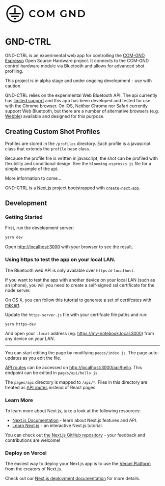 ![COM GND Logo](https://raw.githubusercontent.com/COM-GND/com-gnd-espresso/main/docs/com-gnd_logo_left-lock.svg)

# GND-CTRL 

GND-CTRL is an experimental web app for controlling the [COM-GND Espresso](https://github.com/COM-GND/espresso) Open Source Hardware project. It connects to the COM-GND control hardware module via Bluetooth and allows for advanced shot profiling. 

This project is in alpha stage and under ongoing development - use with caution. 

GND-CTRL relies on the experimental Web Bluetooth API. The api currently has [limited support](https://caniuse.com/web-bluetooth) and this app has been developed and tested for use with the Chrome browser. On iOS, Neither Chrome nor Safari currently support Web Bluetooth, but there are a number of alternative browsers (e.g. [Webble](https://apps.apple.com/us/app/webble/id1193531073)) available and designed for this purpose.  

## Creating Custom Shot Profiles

Profiles are stored in the `/profiles` directory. Each profile is a javascript class that extends the `profile` base class. 

Because the profile file is written in javascript, the shot can be profiled with flexibility and conditional design. See the `blooming-espresso.js` file for a simple example of the api. 

More information to come...


GND-CTRL is a [Next.js](https://nextjs.org/) project bootstrapped with [`create-next-app`](https://github.com/vercel/next.js/tree/canary/packages/create-next-app).

## Development
### Getting Started

First, run the development server:

```bash
yarn dev
```

Open [http://localhost:3000](http://localhost:3000) with your browser to see the result.


### Using https to test the app on your local LAN.

The Bluetooth web API is only available over `https` or `localhost`.

If you want to test the app with another device on your local LAN (such as an iphone), you will you need to create a self-signed ssl certificate for the node server. 

On OS X, you can follow this [tutorial](https://matthewhoelter.com/2019/10/21/how-to-setup-https-on-your-local-development-environment-localhost-in-minutes.html) to generate a set of certifcates with [mkcert](https://github.com/FiloSottile/mkcert).


Update the `https-server.js` file with your certifcate file paths and run:

```
yarn https-dev
```

And open your `.local` address (eg. https://my-notebook.local:3000) from any device on your LAN. 

---

You can start editing the page by modifying `pages/index.js`. The page auto-updates as you edit the file.

[API routes](https://nextjs.org/docs/api-routes/introduction) can be accessed on [http://localhost:3000/api/hello](http://localhost:3000/api/hello). This endpoint can be edited in `pages/api/hello.js`.

The `pages/api` directory is mapped to `/api/*`. Files in this directory are treated as [API routes](https://nextjs.org/docs/api-routes/introduction) instead of React pages.




### Learn More

To learn more about Next.js, take a look at the following resources:

- [Next.js Documentation](https://nextjs.org/docs) - learn about Next.js features and API.
- [Learn Next.js](https://nextjs.org/learn) - an interactive Next.js tutorial.

You can check out [the Next.js GitHub repository](https://github.com/vercel/next.js/) - your feedback and contributions are welcome!

### Deploy on Vercel

The easiest way to deploy your Next.js app is to use the [Vercel Platform](https://vercel.com/new?utm_medium=default-template&filter=next.js&utm_source=create-next-app&utm_campaign=create-next-app-readme) from the creators of Next.js.

Check out our [Next.js deployment documentation](https://nextjs.org/docs/deployment) for more details.
